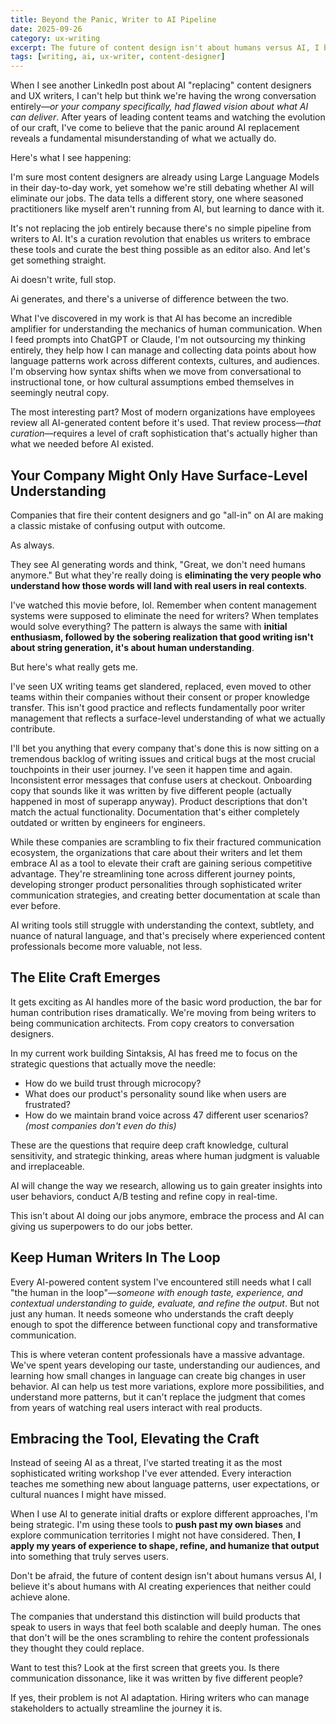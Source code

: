 ```yaml
---
title: Beyond the Panic, Writer to AI Pipeline
date: 2025-09-26
category: ux-writing
excerpt: The future of content design isn't about humans versus AI, I believe it's about humans with AI creating experiences that neither could achieve alone.
tags: [writing, ai, ux-writer, content-designer]
---
```


When I see another LinkedIn post about AI "replacing" content designers and UX writers, I can't help but think we're having the wrong conversation entirely—_or your company specifically, had flawed vision about what AI can deliver_. After years of leading content teams and watching the evolution of our craft, I've come to believe that the panic around AI replacement reveals a fundamental misunderstanding of what we actually do.

Here's what I see happening:

I'm sure most content designers are already using Large Language Models in their day-to-day work,  yet somehow we're still debating whether AI will eliminate our jobs. The data tells a different story, one where seasoned practitioners like myself aren't running from AI, but learning to dance with it.

It's not replacing the job entirely because there's no simple pipeline from writers to AI. It's a curation revolution that enables us writers to embrace these tools and curate the best thing possible as an editor also. And let's get something straight.

Ai doesn't write, full stop.

Ai generates, and there's a universe of difference between the two.

What I've discovered in my work is that AI has become an incredible amplifier for understanding the mechanics of human communication. When I feed prompts into ChatGPT or Claude, I'm not outsourcing my thinking entirely, they help how I can manage and collecting data points about how language patterns work across different contexts, cultures, and audiences. I'm observing how syntax shifts when we move from conversational to instructional tone, or how cultural assumptions embed themselves in seemingly neutral copy.

The most interesting part? Most of modern organizations have employees review all AI-generated content before it's used. That review process—_that curation_—requires a level of craft sophistication that's actually higher than what we needed before AI existed.

## Your Company Might Only Have Surface-Level Understanding

Companies that fire their content designers and go "all-in" on AI are making a classic mistake of confusing output with outcome.

As always.

They see AI generating words and think, "Great, we don't need humans anymore." But what they're really doing is **eliminating the very people who understand how those words will land with real users in real contexts**.

I've watched this movie before, lol. Remember when content management systems were supposed to eliminate the need for writers? When templates would solve everything? The pattern is always the same with **initial enthusiasm, followed by the sobering realization that good writing isn't about string generation, it's about human understanding**.

But here's what really gets me.

I've seen UX writing teams get slandered, replaced, even moved to other teams within their companies without their consent or proper knowledge transfer. This isn't good practice and reflects fundamentally poor writer management that reflects a surface-level understanding of what we actually contribute.

I'll bet you anything that every company that's done this is now sitting on a tremendous backlog of writing issues and critical bugs at the most crucial touchpoints in their user journey. I've seen it happen time and again. Inconsistent error messages that confuse users at checkout. Onboarding copy that sounds like it was written by five different people (actually happened in most of superapp anyway). Product descriptions that don't match the actual functionality. Documentation that's either completely outdated or written by engineers for engineers.

While these companies are scrambling to fix their fractured communication ecosystem, the organizations that care about their writers and let them embrace AI as a tool to elevate their craft are gaining serious competitive advantage. They're streamlining tone across different journey points, developing stronger product personalities through sophisticated writer communication strategies, and creating better documentation at scale than ever before.

AI writing tools still struggle with understanding the context, subtlety, and nuance of natural language, and that's precisely where experienced content professionals become more valuable, not less.

## The Elite Craft Emerges

It gets exciting as AI handles more of the basic word production, the bar for human contribution rises dramatically. We're moving from being writers to being communication architects. From copy creators to conversation designers.

In my current work building Sintaksis, AI has freed me to focus on the strategic questions that actually move the needle:

- How do we build trust through microcopy?
- What does our product's personality sound like when users are frustrated?
- How do we maintain brand voice across 47 different user scenarios? _(most companies don't even do this)_

These are the questions that require deep craft knowledge, cultural sensitivity, and strategic thinking, areas where human judgment is valuable and irreplaceable.

AI will change the way we research, allowing us to gain greater insights into user behaviors, conduct A/B testing and refine copy in real-time.

This isn't about AI doing our jobs anymore, embrace the process and AI can giving us superpowers to do our jobs better.

## Keep Human Writers In The Loop

Every AI-powered content system I've encountered still needs what I call "the human in the loop"—_someone with enough taste, experience, and contextual understanding to guide, evaluate, and refine the output_. But not just any human. It needs someone who understands the craft deeply enough to spot the difference between functional copy and transformative communication.

This is where veteran content professionals have a massive advantage. We've spent years developing our taste, understanding our audiences, and learning how small changes in language can create big changes in user behavior. AI can help us test more variations, explore more possibilities, and understand more patterns, but it can't replace the judgment that comes from years of watching real users interact with real products.

## Embracing the Tool, Elevating the Craft

Instead of seeing AI as a threat, I've started treating it as the most sophisticated writing workshop I've ever attended. Every interaction teaches me something new about language patterns, user expectations, or cultural nuances I might have missed.

When I use AI to generate initial drafts or explore different approaches, I'm being strategic. I'm using these tools to **push past my own biases** and explore communication territories I might not have considered. Then, **I apply my years of experience to shape, refine, and humanize that output** into something that truly serves users.

Don't be afraid, the future of content design isn't about humans versus AI, I believe it's about humans with AI creating experiences that neither could achieve alone. 

The companies that understand this distinction will build products that speak to users in ways that feel both scalable and deeply human. The ones that don't will be the ones scrambling to rehire the content professionals they thought they could replace.

Want to test this? Look at the first screen that greets you. Is there communication dissonance, like it was written by five different people?

If yes, their problem is not AI adaptation.
Hiring writers who can manage stakeholders to actually streamline the journey it is.